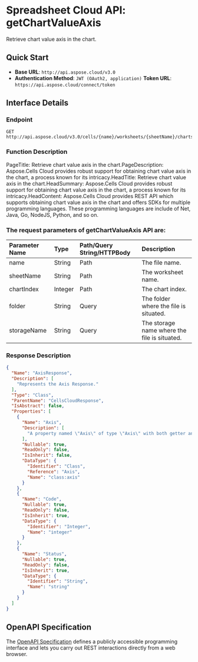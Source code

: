 # **Spreadsheet Cloud API: getChartValueAxis**

Retrieve chart value axis in the chart. 


## **Quick Start**

- **Base URL**: `http://api.aspose.cloud/v3.0`
- **Authentication Method**: `JWT (OAuth2, application)`  **Token URL**: `https://api.aspose.cloud/connect/token`
## **Interface Details**

### **Endpoint** 

```
GET http://api.aspose.cloud/v3.0/cells/{name}/worksheets/{sheetName}/charts/{chartIndex}/valueaxis
```
### **Function Description**
PageTitle: Retrieve chart value axis in the chart.PageDescription: Aspose.Cells Cloud provides robust support for obtaining chart value axis in the chart, a process known for its intricacy.HeadTitle: Retrieve chart value axis in the chart.HeadSummary: Aspose.Cells Cloud provides robust support for obtaining chart value axis in the chart, a process known for its intricacy.HeadContent: Aspose.Cells Cloud provides REST API which supports obtaining chart value axis in the chart and offers SDKs for multiple programming languages. These programming languages are include of Net, Java, Go, NodeJS, Python, and so on.

### The request parameters of **getChartValueAxis** API are: 

| Parameter Name | Type | Path/Query String/HTTPBody | Description | 
| :- | :- | :- |:- | 
|name|String|Path|The file name.|
|sheetName|String|Path|The worksheet name.|
|chartIndex|Integer|Path|The chart index.|
|folder|String|Query|The folder where the file is situated.|
|storageName|String|Query|The storage name where the file is situated.|

### **Response Description**
```json
{
  "Name": "AxisResponse",
  "Description": [
    "Represents the Axis Response."
  ],
  "Type": "Class",
  "ParentName": "CellsCloudResponse",
  "IsAbstract": false,
  "Properties": [
    {
      "Name": "Axis",
      "Description": [
        "A property named \"Axis\" of type \"Axis\" with both getter and setter methods is present in the class."
      ],
      "Nullable": true,
      "ReadOnly": false,
      "IsInherit": false,
      "DataType": {
        "Identifier": "Class",
        "Reference": "Axis",
        "Name": "class:axis"
      }
    },
    {
      "Name": "Code",
      "Nullable": true,
      "ReadOnly": false,
      "IsInherit": true,
      "DataType": {
        "Identifier": "Integer",
        "Name": "integer"
      }
    },
    {
      "Name": "Status",
      "Nullable": true,
      "ReadOnly": false,
      "IsInherit": true,
      "DataType": {
        "Identifier": "String",
        "Name": "string"
      }
    }
  ]
}
```


## OpenAPI Specification

The [OpenAPI Specification](https://reference.aspose.cloud/cells/#/ChartsController/GetChartValueAxis) defines a publicly accessible programming interface and lets you carry out REST interactions directly from a web browser.



